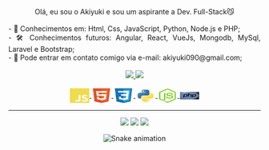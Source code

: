 <div align = "center">
Olá, eu sou o Akiyuki e sou um aspirante a Dev. Full-Stack😼
</div>

<div align = "justify">
<br>
- 📌 Conhecimentos em: Html, Css, JavaScript, Python, Node.js e PHP; </br>
- 🛠️ Conhecimentos futuros: Angular, React, VueJs, Mongodb, MySql, Laravel e Bootstrap; </br>
- 📧 Pode entrar em contato comigo via e-mail: akiyuki090@gmail.com; </br>
<br>
</div>

<div align="center">
  <a href='https://github.com/Akiyuki090'>
  <img height="180em" src="https://github-readme-stats.vercel.app/api?username=Akiyuki090&show_icons=true&theme=tokyonight&include_all_commits=true&count_private=true"/>
  <img height="180em" src="https://github-readme-stats.vercel.app/api/top-langs/?username=Akiyuki090&layout=compact&langs_count=7&theme=tokyonight"/>
</div>

<div align = "center" style="display: inline_block"><br>
  <img align="center" alt="Akiyuki-Js" height="30" width="40" src="https://raw.githubusercontent.com/devicons/devicon/master/icons/javascript/javascript-plain.svg">
  <img align="center" alt="Akiyuki-HTML" height="30" width="40" src="https://raw.githubusercontent.com/devicons/devicon/master/icons/html5/html5-original.svg">
  <img align="center" alt="Akiyuki-CSS" height="30" width="40" src="https://raw.githubusercontent.com/devicons/devicon/master/icons/css3/css3-original.svg">
  <img align="center" alt="Akiyuki-Python" height="30" width="40" src="https://raw.githubusercontent.com/devicons/devicon/master/icons/python/python-original.svg">
  <img align="center" alt="Akiyuki-Node.js" height="30" width="40" src="https://raw.githubusercontent.com/devicons/devicon/master/icons/nodejs/nodejs-original.svg">
  <img align="center" alt="Akiyuki-PHP" height="30" width="40" src="https://raw.githubusercontent.com/devicons/devicon/master/icons/php/php-original.svg">

</div>
  
------------------------------------------------------------------------------------------------------------------------------------------------------------------------
 
<div align = "center"> 
  <a href="https://www.instagram.com/akiyuki.016/" target="_blank"><img src="https://img.shields.io/badge/-Instagram-%23E4405F?style=for-the-badge&logo=instagram&logoColor=white" target="_blank"></a>
  <a href = "mailto:akiyuki090@gmail.com"><img src="https://img.shields.io/badge/-Gmail-%23333?style=for-the-badge&logo=gmail&logoColor=white" target="_blank" ></a>
  <a href="https://www.linkedin.com/in/akiyuki-miyama-1329281b7/" target="_blank"><img src="https://img.shields.io/badge/-LinkedIn-%230077B5?style=for-the-badge&logo=linkedin&logoColor=white" target="_blank"></a> 
 
 ![Snake animation](https://github.com/Akiyuki090/Akiyuki090/blob/output/github-contribution-grid-snake.svg)
 
</div>


